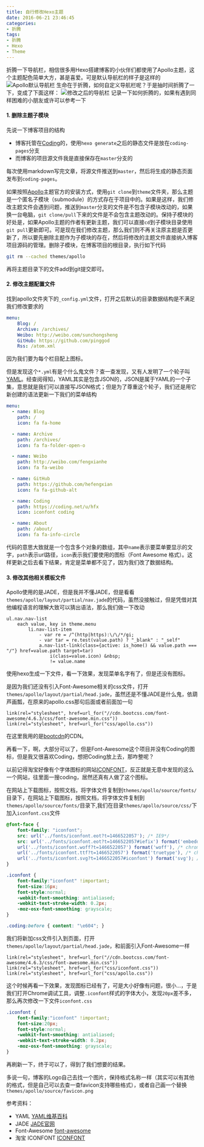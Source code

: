 ```yaml
---
title: 自行修改Hexo主题
date: 2016-06-21 23:46:45
categories:
- 折腾
tags:
- 折腾
- Hexo
- Theme
---
```


折腾一下导航栏，相信很多用Hexo搭建博客的小伙伴们都使用了Apollo主题，这个主题配色简单大方，甚是喜爱。可是默认导航栏的样子是这样的
![Apollo默认导航栏](http://7d9jd9.com1.z0.glb.clouddn.com/2016-06-23-org-nav.png "默认导航栏的样子")
生命在于折腾，如何自定义导航栏呢？于是抽时间折腾了一下，变成了下面这样：
![修改之后的导航栏](http://7d9jd9.com1.z0.glb.clouddn.com/2016-06-23-nav-result.png "修改之后的样子")
记录一下如何折腾的，如果有遇到同样困难的小朋友或许可以参考一下
<!--more-->

#### 1. 删除主题子模块

先说一下博客项目的结构

* 博客托管在[Coding](https://coding.net)的，使用`hexo generate`之后的静态文件是放在`coding-pages`分支
* 而博客的项目源文件我是直接保存在`master`分支的

每次使用markdown写完文章，将源文件推送到`master`，然后将生成的静态页面发布到`coding-pages`。

如果按照[Apollo](https://github.com/pinggod/hexo-theme-apollo)主题官方的安装方式，使用`git clone`到`theme`文件夹，那么主题是一个匿名子模块（submodule）的方式存在于项目中的。如果是这样，我们修改主题文件会遇到问题，推送到`master`分支的文件是不包含子模块改动的，如果换一台电脑，`git clone/pull`下来的文件是不会包含主题改动的。保持子模块的好处是，如果Apollo主题的作者有更新主题，我们可以直接`cd`到子模块目录使用`git pull`更新即可。可是现在我们修改主题，那么我们则不再关注原主题是否更新了，所以要先删除主题作为子模块的存在，然后将修改的主题文件直接纳入博客项目源码的管理。删除子模块，在博客项目的根目录，执行如下代码
```bash
git rm --cached themes/apollo
```
再将主题目录下的文件add到git提交即可。


#### 2. 修改主题配置文件

找到apollo文件夹下的`_config.yml`文件，打开之后默认的目录数据结构是不满足我们修改要求的
```yaml
menu:
    Blog: /
    Archive: /archives/
    Weibo: http://weibo.com/sunchongsheng
    GitHub: https://github.com/pinggod
    Rss: /atom.xml
```
因为我们要为每个栏目配上图标。

但是发现这个`*.yml`有是个什么鬼文件？查一查发现，又有人发明了一个轮子叫[YAML](https://zh.wikipedia.org/wiki/YAML)。经查阅得知，YAML其实是包含JSON的，JSON是属于YAML的一个子集，意思就是我们可以直接写JSON格式；但是为了尊重这个轮子，我们还是用它新创建的语法更新一下我们的菜单结构
```yaml
menu:
  - name: Blog
    path: /
    icon: fa fa-home

  - name: Archive
    path: /archives/
    icon: fa fa-folder-open-o

  - name: Weibo
    path: http://weibo.com/fengxianhe
    icon: fa fa-weibo

  - name: GitHub
    path: https://github.com/hefengxian
    icon: fa fa-github-alt

  - name: Coding
    path: https://coding.net/u/hfx
    icon: iconfont coding

  - name: About
    path: /about/
    icon: fa fa-info-circle
```
代码的意思大致就是一个包含多个对象的数组，其中`name`表示要菜单要显示的文字，`path`表示url路径，`icon`表示我们要使用的图标（Font Awesome 格式）。这样更新之后去看下结果，肯定是菜单都不见了，因为我们改了数据结构。


#### 3. 修改其他相关模板文件


Apollo使用的是JADE，但是我并不懂JADE，但是看看`themes/apollo/layout/partial/nav.jade`的代码，虽然没接触过，但是凭借对其他编程语言的理解大致可以猜出语法，那么我们做一下改动
```jade
ul.nav.nav-list
    each value, key in theme.menu
        li.nav-list-item
            - var re = /^(http|https):\/\/*/gi;
            - var tar = re.test(value.path) ? "_blank" : "_self"
            a.nav-list-link(class={active: is_home() && value.path === "/"} href=value.path target=tar)
                i(class=value.icon) &nbsp;
                != value.name
```
使用hexo生成一下文件，看一下效果，发现菜单名字有了，但是还没有图标。

是因为我们还没有引入Font-Awesome相关的css文件，打开`themes/apollo/layout/partial/head.jade`，虽然还是不懂JADE是什么鬼，依葫芦画瓢，在原来的apollo.css那句后面或者前面加一句
```jade
link(rel="stylesheet", href=url_for("//cdn.bootcss.com/font-awesome/4.6.3/css/font-awesome.min.css"))
link(rel="stylesheet", href=url_for("css/apollo.css"))
```
在这里我用的是[bootcdn](http://www.bootcdn.cn/)的CDN。

再看一下，啊，大部分可以了，但是Font-Awesome这个项目并没有Coding的图标，但是我又很喜欢Coding，想把Coding放上去，那咋整呢？

以前记得淘宝好像有个字体图标的网站[ICONFONT](http://iconfont.cn/)，反正就是无意中发现的这么一个网站，往里面一搜coding，居然还真有人做了这个图标。

在网站上下载图标，按照文档，将字体文件复制到`themes/apollo/source/fonts/`目录下，在网站上下载图标，按照文档，将字体文件复制到`themes/apollo/source/fonts/`目录下,我们在目录`themes/apollo/source/css/`下加入`iconfont.css`文件
```css
@font-face {
    font-family: "iconfont";
    src: url('../fonts/iconfont.eot?t=1466522057'); /* IE9*/
    src: url('../fonts/iconfont.eot?t=1466522057#iefix') format('embedded-opentype'), /* IE6-IE8 */
    url('../fonts/iconfont.woff?t=1466522057') format('woff'), /* chrome, firefox */
    url('../fonts/iconfont.ttf?t=1466522057') format('truetype'), /* chrome, firefox, opera, Safari, Android, iOS 4.2+*/
    url('../fonts/iconfont.svg?t=1466522057#iconfont') format('svg'); /* iOS 4.1- */
}

.iconfont {
    font-family:"iconfont" !important;
    font-size:16px;
    font-style:normal;
    -webkit-font-smoothing: antialiased;
    -webkit-text-stroke-width: 0.2px;
    -moz-osx-font-smoothing: grayscale;
}

.coding:before { content: "\e604"; }

```
我们将新加css文件引入到页面，打开`themes/apollo/layout/partial/head.jade`，和前面引入Font-Awesome一样
```jade
link(rel="stylesheet", href=url_for("//cdn.bootcss.com/font-awesome/4.6.3/css/font-awesome.min.css"))
link(rel="stylesheet", href=url_for("css/iconfont.css"))
link(rel="stylesheet", href=url_for("css/apollo.css"))
```
这个时候再看一下效果，发现图标已经有了，可是大小好像有问题，很小...，于是我们打开Chrome调试工具，调整`.iconfont`样式的字体大小，发现`20px`差不多，那么再次修改一下文件`iconfont.css`
```css
.iconfont {
    font-family:"iconfont" !important;
    font-size:20px;
    font-style:normal;
    -webkit-font-smoothing: antialiased;
    -webkit-text-stroke-width: 0.2px;
    -moz-osx-font-smoothing: grayscale;
}
```
再刷新一下，终于可以了，得到了我们想要的结果。

多说一句，博客的Logo自己去找一个图片，保持格式名称一样（其实可以有其他的格式，但是自己可以去查一查favicon支持哪些格式），或者自己画一个替换`themes/apollo/source/favicon.png`

参考资料：

* YAML [YAML维基百科](https://zh.wikipedia.org/wiki/YAML)
* JADE [JADE官网](http://jade-lang.com/)
* Font-Awesome [font-awesome](http://fontawesome.io/)
* 淘宝 ICONFONT [ICONFONT](http://iconfont.cn/)
